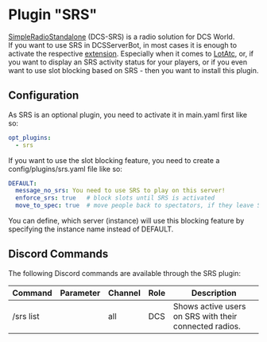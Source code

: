 # Plugin "SRS"
[SimpleRadioStandalone](http://dcssimpleradio.com/) (DCS-SRS) is a radio solution for DCS World.<br>
If you want to use SRS in DCSServerBot, in most cases it is enough to activate the respective 
[extension](../../extensions/srs/README.md). Especially when it comes to [LotAtc](../../plugins/lotatc/README.md),
or, if you want to display an SRS activity status for your players, or if you even want to use slot blocking based
on SRS - then you want to install this plugin.

## Configuration
As SRS is an optional plugin, you need to activate it in main.yaml first like so:
```yaml
opt_plugins:
  - srs
```

If you want to use the slot blocking feature, you need to create a config/plugins/srs.yaml file like so:
```yaml
DEFAULT:
  message_no_srs: You need to use SRS to play on this server!
  enforce_srs: true   # block slots until SRS is activated
  move_to_spec: true  # move people back to spectators, if they leave SRS (only if enforce is true) 
```
You can define, which server (instance) will use this blocking feature by specifying the instance name instead of 
DEFAULT.

## Discord Commands
The following Discord commands are available through the SRS plugin:

| Command   | Parameter           | Channel               | Role                  | Description                                            |
|-----------|---------------------|-----------------------|-----------------------|--------------------------------------------------------|
| /srs list |                     | all                   | DCS                   | Shows active users on SRS with their connected radios. |
